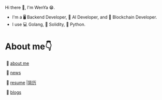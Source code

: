 Hi there 👋, I'm WenYa 😁.

* I'm a 🖥️ Backend Developer, 🧠 AI Developer, and 🔗 Blockchain Developer.
* I use 💻 Golang, 🔗 Solidity, 🐍 Python.

# About me👇

​	📝  [about me](https://github.com/yushen611/blogs/blob/main/about/about.md) 

​	📝  [news](https://github.com/yushen611/blogs/blob/main/about/news.md) 

​	📝  [resume](https://github.com/yushen611/blogs/blob/main/resume/resume-all-in-one.md) |[简历](https://github.com/yushen611/blogs/blob/main/resume/resume-all-in-one-zn.md)

​	📝  [blogs](https://github.com/yushen611/blogs)

